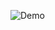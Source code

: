 ![Demo](https://github.com/NisrineZeroual/Nisrine.tech/blob/main/HELLO%20world!,%20I%E2%80%99m%20Nisrine.gif?raw=true)
